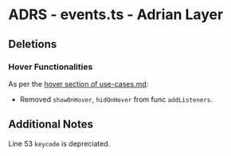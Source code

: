 # ADRS - events.ts - Adrian Layer

## Deletions

### Hover Functionalities

As per the [hover section of use-cases.md](./use-cases.md):

* Removed `showOnHover`, `hidOnHover` from func `addListeners`.

## Additional Notes

Line 53 `keycode` is depreciated.